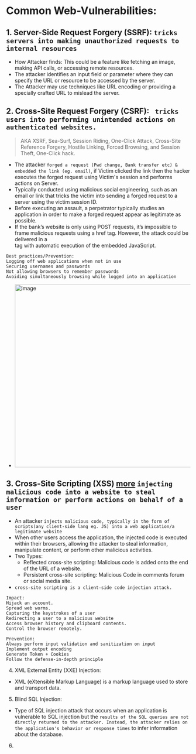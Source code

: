 # Common Web-Vulnerabilities:

## 1. Server-Side Request Forgery (SSRF): `tricks servers into making unauthorized requests to internal resources`
- How Attacker finds: This could be a feature like fetching an image, making API calls, or accessing remote resources.
- The attacker identifies an input field or parameter where they can specify the URL or resource to be accessed by the server.
- The Attacker may use techniques like URL encoding or providing a specially crafted URL to mislead the server.

## 2. Cross-Site Request Forgery (CSRF): ` tricks users into performing unintended actions on authenticated websites.`
> AKA XSRF, Sea-Surf, Session Riding, One-Click Attack, Cross-Site Reference Forgery, Hostile Linking, Forced Browsing, and Session Theft, One-Click hack.
- The attacker `forged a request (Pwd change, Bank transfer etc) & embedded the link (eg. email)`, if Victim clicked the link then the hacker executes the forged request using Victim's session and performs actions on Server.
- Typically conducted using malicious social engineering, such as an email or link that tricks the victim into sending a forged request to a server using the victim session ID.
- Before executing an assault, a perpetrator typically studies an application in order to make a forged request appear as legitimate as possible.
- If the bank’s website is only using POST requests, it’s impossible to frame malicious requests using a <a> href tag. However, the attack could be delivered in a <form> tag with automatic execution of the embedded JavaScript.

```
Best practices/Prevention:
Logging off web applications when not in use
Securing usernames and passwords
Not allowing browsers to remember passwords
Avoiding simultaneously browsing while logged into an application
```
- <img width="500" alt="image" src="https://github.com/IOxCyber/EssentialsCy/assets/40174034/3af831d7-deb4-4542-9f50-2c503df06b61">

## 3. Cross-Site Scripting (XSS) [more](https://www.cloudflare.com/en-gb/learning/security/threats/cross-site-scripting/) `injecting malicious code into a website to steal information or perform actions on behalf of a user`
- An attacker `injects malicious code, typically in the form of scripts(any client-side lang eg. JS) into a web application/a legitimate website`
- When other users access the application, the injected code is executed within their browsers, allowing the attacker to steal information, manipulate content, or perform other malicious activities.
- Two Types:
  - Reflected cross-site scripting: Malicious code is added onto the end of the URL of a website.
  - Persistent cross-site scripting: Malicious Code in comments forum or social media site.
- `cross-site scripting is a client-side code injection attack.`

```
Impact: 
Hijack an account.
Spread web worms.
Capturing the keystrokes of a user
Redirecting a user to a malicious website
Access browser history and clipboard contents.
Control the browser remotely.
```
```
Prevention:
Always perform input validation and sanitization on input
Implement output encoding
Generate Token + Cookies
Follow the defense-in-depth principle
```

4. XML External Entity (XXE) Injection:
- XML (eXtensible Markup Language) is a markup language used to store and transport data.

5. Blind SQL Injection:
- Type of SQL injection attack that occurs when an application is vulnerable to SQL injection but the `results of the SQL queries are not directly returned to the attacker. Instead, the attacker relies on the application's behavior or response times` to infer information about the database.

6. 
